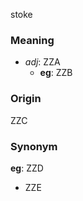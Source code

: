 stoke
### Meaning
+ _adj_: ZZA
    + __eg__: ZZB

### Origin

ZZC

### Synonym

__eg__: ZZD

+ ZZE


